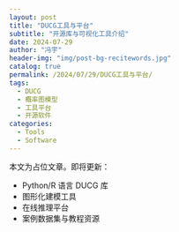 ```yaml
---
layout: post
title: "DUCG工具与平台"
subtitle: "开源库与可视化工具介绍"
date: 2024-07-29
author: "冯宇"
header-img: "img/post-bg-recitewords.jpg"
catalog: true
permalink: /2024/07/29/DUCG工具与平台/
tags:
  - DUCG
  - 概率图模型
  - 工具平台
  - 开源软件
categories:
  - Tools
  - Software
---
```


本文为占位文章。即将更新：
- Python/R 语言 DUCG 库
- 图形化建模工具
- 在线推理平台
- 案例数据集与教程资源
